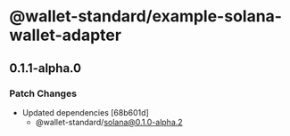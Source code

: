 # @wallet-standard/example-solana-wallet-adapter

## 0.1.1-alpha.0

### Patch Changes

-   Updated dependencies [68b601d]
    -   @wallet-standard/solana@0.1.0-alpha.2
